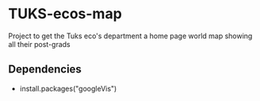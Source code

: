 # TUKS-ecos-map
Project to get the Tuks eco's department a home page world map showing all their post-grads

## Dependencies
+ install.packages("googleVis")
